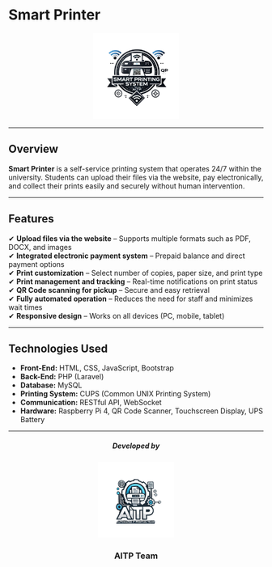 # **Smart Printer**  

<p align="center">
  <img src="logo/IMG-20250320-WA0018.png" alt="Smart Printer Logo" width="170">
</p>

---

## **Overview**  
**Smart Printer** is a self-service printing system that operates 24/7 within the university. Students can upload their files via the website, pay electronically, and collect their prints easily and securely without human intervention.  

---

## **Features**  
✔ **Upload files via the website** – Supports multiple formats such as PDF, DOCX, and images  
✔ **Integrated electronic payment system** – Prepaid balance and direct payment options  
✔ **Print customization** – Select number of copies, paper size, and print type  
✔ **Print management and tracking** – Real-time notifications on print status  
✔ **QR Code scanning for pickup** – Secure and easy retrieval  
✔ **Fully automated operation** – Reduces the need for staff and minimizes wait times  
✔ **Responsive design** – Works on all devices (PC, mobile, tablet)  

---

## **Technologies Used**  
- **Front-End:** HTML, CSS, JavaScript, Bootstrap  
- **Back-End:** PHP (Laravel)  
- **Database:** MySQL  
- **Printing System:** CUPS (Common UNIX Printing System)  
- **Communication:** RESTful API, WebSocket  
- **Hardware:** Raspberry Pi 4, QR Code Scanner, Touchscreen Display, UPS Battery  

---

<h5 align="center">Developed by</h5>

<p align="center">
  <img src="logo/aitp.png" alt="AITP Logo" width="150">
</p>

<h3 align="center">AITP Team</h3>
